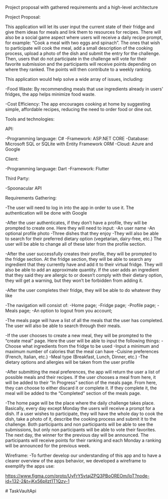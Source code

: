 
Project proposal with gathered requirements and a high-level architecture

Project Proposal:

This application will let its user input the current state of their fridge and give them ideas for meals and link them to resources for recipes. There will also be a social game aspect where users will receive a daily recipe prompt, for example: “Cook a meal with two eggs and spinach”. The ones that wish to participate will cook the meal, add a small description of the cooking process, upload a photo of the dish and submit the entry for the challenge. Then, users that do not participate in the challenge will vote for their favorite submission and the participants will receive points depending on where they ranked. The points will then contribute to a weekly ranking.

This application would help solve a wide array of issues, including:

-Food Waste: By recommending meals that use ingredients already in users' fridges, the app helps minimize food waste.

-Cost Efficiency: The app encourages cooking at home by suggesting simple, affordable recipes, reducing the need to order food or dine out.

Tools and technologies: 

API:

-Programming language: C#
-Framework: ASP.NET CORE
-Database: Microsoft SQL or SQLite with Entity Framework ORM
-Cloud: Azure and Google

Client:

-Programming language: Dart
-Framework: Flutter

Third Party:

-Spoonacular API









Requirements Gathering:

-The user will need to log in into the app in order to use it. The authentication will be done with Google

-After the user authenticates, if they don’t have a profile, they will be prompted to create one. Here they will need to input:
	-An user name
	-An optional profile photo
	-Three dishes that they enjoy
	-They will also be able to search for their preferred dietary option (vegetarian,   dairy-free, etc.)
The user will be able to change all of these later from the profile section.

-After the user successfully creates their profile, they will be prompted to the fridge section. At the fridge section, they will be able to search any ingredient that they currently have and add it to their virtual fridge. They will also be able to add an approximate quantity. If the user adds an ingredient that they said they are allergic to or doesn’t comply with their dietary option, they will get a warning, but they won’t be forbidden from adding it.

-After the user completes their fridge, they will be able to do whatever they like

-The navigation will consist of:
	-Home page;
	-Fridge page;
	-Profile page;
	-Meals page;
	-An option to logout from you account;

-The meals page will have a list of all the meals that the user has completed. The user will also be able to search through their meals.

-If the user chooses to create a new meal, they will be prompted to the “create meal” page. Here the user will be able to input the following things:
		-Choose what ingredients from the fridge to be used
		-Input a minimum and maximum number of calories that the meal can have
		-Cuisine preferences (French, Italian, etc.)
		-Meal type (Breakfast, Lunch, Dinner, etc.)
		-The dietary options and allergies will be taken from the user profile

-After submitting the meal preferences, the app will return the user a list of possible meals and their recipes. If the user chooses a meal from here, it will be added to their “In Progress” section of the meals page. From here, they can choose to either discard it or complete it. If they complete it, the meal will be added to the “Completed” section of the meals page.


-The home page will be the place where the daily challenge takes place. Basically, every day except Monday the users will receive a prompt for a dish. If a user wishes to participate, they will have the whole day to cook the dish, take a photo of it, describe the cooking process and submit it to the challenge. Both participants and non participants will be able to see the submissions, but only non participants will be able to vote their favorites. The next day, the winner for the previous day will be announced. The participants will receive points for their ranking and each Monday a ranking will be announced for the previous week.

Wireframe:
-To further develop our understanding of this app and to have a clearer overview of the apps behavior, we developed a wireframe to exemplify the apps use:

https://www.figma.com/proto/UyFrY5vtajZPQ3PBoOREOm/IoT?node-id=132-2&t=jKx56pllzt1T1Qzv-1



#   T a s k V a u l t A p i  
 
